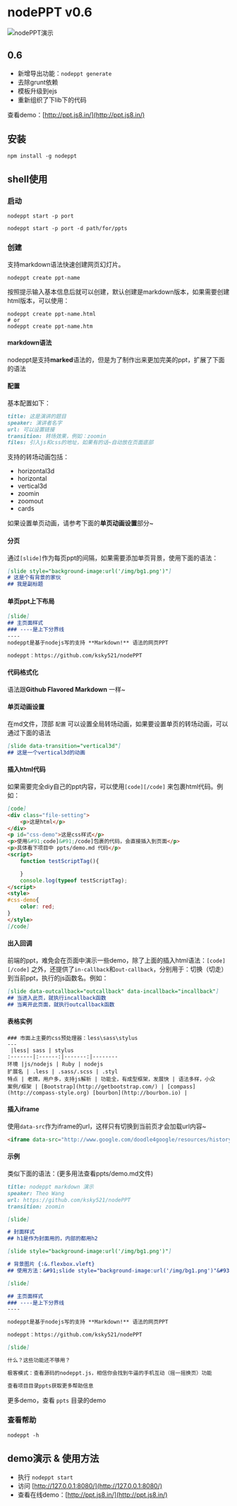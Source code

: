 nodePPT v0.6
=============
![nodePPT演示](https://raw.github.com/ksky521/nodePPT/master/demo.gif "nodePPT演示")
## 0.6
 * 新增导出功能：```nodeppt generate```
 * 去除grunt依赖
 * 模板升级到ejs
 * 重新组织了下lib下的代码

查看demo：[http://ppt.js8.in/](http://ppt.js8.in/)

## 安装

```shell
npm install -g nodeppt
```

## shell使用

### 启动

```shell
nodeppt start -p port
```

```shell
nodeppt start -p port -d path/for/ppts
```

### 创建
支持markdown语法快速创建网页幻灯片。

```shell
nodeppt create ppt-name
```

按照提示输入基本信息后就可以创建，默认创建是markdown版本，如果需要创建html版本，可以使用：

```shell
nodeppt create ppt-name.html
# or
nodeppt create ppt-name.htm
```

#### markdown语法
nodeppt是支持**marked**语法的，但是为了制作出来更加完美的ppt，扩展了下面的语法

#### 配置
基本配置如下：
```markdown
title: 这是演讲的题目
speaker: 演讲者名字
url: 可以设置链接
transition: 转场效果，例如：zoomin
files: 引入js和css的地址，如果有的话~自动放在页面底部
```
支持的转场动画包括：

 * horizontal3d
 * horizontal
 * vertical3d
 * zoomin
 * zoomout
 * cards

如果设置单页动画，请参考下面的**单页动画设置**部分~

#### 分页
通过```[slide]```作为每页ppt的间隔，如果需要添加单页背景，使用下面的语法：

```markdown
[slide style="background-image:url('/img/bg1.png')"]
# 这是个有背景的家伙
## 我是副标题
```

#### 单页ppt上下布局
```markdown
[slide]
## 主页面样式
### ----是上下分界线
----
nodeppt是基于nodejs写的支持 **Markdown!** 语法的网页PPT

nodeppt：https://github.com/ksky521/nodePPT
```

#### 代码格式化
语法跟**Github Flavored Markdown** 一样~

#### 单页动画设置
在md文件，顶部 ```配置``` 可以设置全局转场动画，如果要设置单页的转场动画，可以通过下面的语法

```markdown
[slide data-transition="vertical3d"]
## 这是一个vertical3d的动画
```

#### 插入html代码
如果需要完全diy自己的ppt内容，可以使用```[code][/code]``` 来包裹html代码。例如：

```markdown
[code]
<div class="file-setting">
    <p>这是html</p>
</div>
<p id="css-demo">这是css样式</p>
<p>使用&#91;code]&#91;/code]包裹的代码，会直接插入到页面</p>
<p>具体看下项目中 ppts/demo.md 代码</p>
<script>
    function testScriptTag(){

    }
    console.log(typeof testScriptTag);
</script>
<style>
#css-demo{
    color: red;
}
</style>
[/code]
```

#### 出入回调
前端的ppt，难免会在页面中演示一些demo，除了上面的插入html语法：```[code][/code]``` 之外，还提供了```in-callback```和```out-callback```，分别用于：切换（切走）到当前ppt，执行的js函数名。例如：

```markdown
[slide data-outcallback="outcallback" data-incallback="incallback"]
## 当进入此页，就执行incallback函数
## 当离开此页面，就执行outcallback函数
```

#### 表格实例
```markodwn
### 市面上主要的css预处理器：less\sass\stylus
---
 |less| sass | stylus
:-------|:------:|-------:|--------
环境 |js/nodejs | Ruby | nodejs
扩展名 | .less | .sass/.scss | .styl
特点 | 老牌，用户多，支持js解析 | 功能全，有成型框架，发展快 | 语法多样，小众
案例/框架 | [Bootstrap](http://getbootstrap.com/) | [compass](http://compass-style.org) [bourbon](http://bourbon.io) |
```

#### 插入iframe
使用```data-src```作为iframe的url，这样只有切换到当前页才会加载url内容~
```markdown
<iframe data-src="http://www.google.com/doodle4google/resources/history.html" src="about:blank;"></iframe>
```

#### 示例
类似下面的语法：(更多用法查看ppts/demo.md文件)
```markdown
title: nodeppt markdown 演示
speaker: Theo Wang
url: https://github.com/ksky521/nodePPT
transition: zoomin

[slide]

# 封面样式
## h1是作为封面用的，内部的都用h2

[slide style="background-image:url('/img/bg1.png')"]

# 背景图片 {:&.flexbox.vleft}
## 使用方法：&#91;slide style="background-image:url('/img/bg1.png')"&#93;

[slide]

## 主页面样式
### ----是上下分界线
----

nodeppt是基于nodejs写的支持 **Markdown!** 语法的网页PPT

nodeppt：https://github.com/ksky521/nodePPT

[slide]

什么？这些功能还不够用？

极客模式：查看源码的nodeppt.js，相信你会找到牛逼的手机互动（摇一摇换页）功能

查看项目目录ppts获取更多帮助信息
```

更多demo，查看 ```ppts``` 目录的demo

### 查看帮助

```shell
nodeppt -h
```

## demo演示 & 使用方法

 * 执行 ```nodeppt start```
 * 访问 [http://127.0.0.1:8080/](http://127.0.0.1:8080/)
 * 查看在线demo：[http://ppt.js8.in/](http://ppt.js8.in/)
